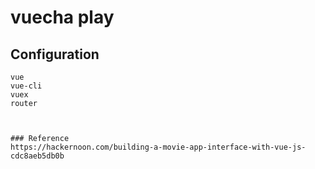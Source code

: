 # vuecha play

## Configuration
```
vue
vue-cli
vuex
router
```
```


### Reference
https://hackernoon.com/building-a-movie-app-interface-with-vue-js-cdc8aeb5db0b
